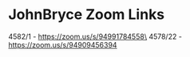 # JohnBryce Zoom Links
4582/1 - https://zoom.us/s/94991784558\
4578/22 - https://zoom.us/s/94909456394
